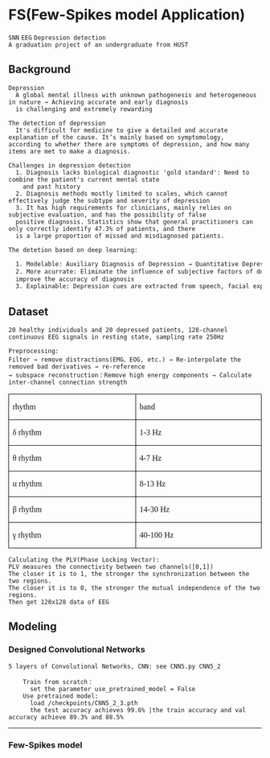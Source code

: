 # FS(Few-Spikes model Application)
`SNN` `EEG` `Depression detection` <br>
`A graduation project of an undergraduate from HUST` <br>
## Background
    Depression
      A global mental illness with unknown pathogenesis and heterogeneous in nature → Achieving accurate and early diagnosis 
      is challenging and extremely rewarding
    
    The detection of depression
      It's difficult for medicine to give a detailed and accurate explanation of the cause. It‘s mainly based on symptomology, 
    according to whether there are symptoms of depression, and how many items are met to make a diagnosis.
    
    Challenges in depression detection
      1. Diagnosis lacks biological diagnostic 'gold standard': Need to combine the patient's current mental state 
        and past history
      2. Diagnosis methods mostly limited to scales, which cannot effectively judge the subtype and severity of depression
      3. It has high requirements for clinicians, mainly relies on subjective evaluation, and has the possibility of false 
      positive diagnosis. Statistics show that general practitioners can only correctly identify 47.3% of patients, and there 
      is a large proportion of missed and misdiagnosed patients.

`The detetion based on deep learning:` <br>
```diff
  1. Modelable: Auxiliary Diagnosis of Depression → Quantitative Depression Status Assessment
  2. More acurrate: Eliminate the influence of subjective factors of doctors and patients in the diagnosis process, and 
  improve the accuracy of diagnosis
  3. Explainable: Depression cues are extracted from speech, facial expressions, fMRI images, EEG signals, eye movements, etc.
```

## Dataset
`20 healthy individuals and 20 depressed patients, 128-channel continuous EEG signals in resting state, sampling rate 250Hz` <br>

    Preprocessing:
    Filter → remove distractions(EMG、EOG, etc.) → Re-interpolate the removed bad derivatives → re-reference 
    → subspace reconstruction：Remove high energy components → Calculate inter-channel connection strength

<table class=MsoTableGrid border=1 cellspacing=0 cellpadding=0
 style='border-collapse:collapse;border:none;mso-border-alt:solid windowtext .5pt;
 mso-yfti-tbllook:1184;mso-padding-alt:0cm 5.4pt 0cm 5.4pt'>
 <tr style='mso-yfti-irow:0;mso-yfti-firstrow:yes'>
  <td width=276 valign=top style='width:207.25pt;border:solid windowtext 1.0pt;
  mso-border-alt:solid windowtext .5pt;padding:0cm 5.4pt 0cm 5.4pt'>
  <p class=MsoNormal><span lang=EN-US style='font-size:12.0pt;font-family:Ayuthaya'>rhythm<o:p></o:p></span></p>
  </td>
  <td width=276 valign=top style='width:207.25pt;border:solid windowtext 1.0pt;
  border-left:none;mso-border-left-alt:solid windowtext .5pt;mso-border-alt:
  solid windowtext .5pt;padding:0cm 5.4pt 0cm 5.4pt'>
  <p class=MsoNormal><span lang=EN-US style='font-size:12.0pt;font-family:Ayuthaya'>band<o:p></o:p></span></p>
  </td>
 </tr>
 <tr style='mso-yfti-irow:1'>
  <td width=276 valign=top style='width:207.25pt;border:solid windowtext 1.0pt;
  border-top:none;mso-border-top-alt:solid windowtext .5pt;mso-border-alt:solid windowtext .5pt;
  padding:0cm 5.4pt 0cm 5.4pt'>
  <p class=MsoNormal><span lang=EN-US style='font-size:12.0pt;font-family:"Cambria",serif;
  mso-bidi-font-family:Cambria'>δ</span><span lang=EN-US style='font-size:12.0pt;
  font-family:Ayuthaya'> rhythm<o:p></o:p></span></p>
  </td>
  <td width=276 valign=top style='width:207.25pt;border-top:none;border-left:
  none;border-bottom:solid windowtext 1.0pt;border-right:solid windowtext 1.0pt;
  mso-border-top-alt:solid windowtext .5pt;mso-border-left-alt:solid windowtext .5pt;
  mso-border-alt:solid windowtext .5pt;padding:0cm 5.4pt 0cm 5.4pt'>
  <p class=MsoNormal><span lang=EN-US style='font-size:12.0pt;font-family:Ayuthaya'>1-3
  Hz<o:p></o:p></span></p>
  </td>
 </tr>
 <tr style='mso-yfti-irow:2'>
  <td width=276 valign=top style='width:207.25pt;border:solid windowtext 1.0pt;
  border-top:none;mso-border-top-alt:solid windowtext .5pt;mso-border-alt:solid windowtext .5pt;
  padding:0cm 5.4pt 0cm 5.4pt'>
  <p class=MsoNormal><span lang=EN-US style='font-size:12.0pt;font-family:"Cambria",serif;
  mso-bidi-font-family:Cambria'>θ</span><span lang=EN-US style='font-size:12.0pt;
  font-family:Ayuthaya'> rhythm<o:p></o:p></span></p>
  </td>
  <td width=276 valign=top style='width:207.25pt;border-top:none;border-left:
  none;border-bottom:solid windowtext 1.0pt;border-right:solid windowtext 1.0pt;
  mso-border-top-alt:solid windowtext .5pt;mso-border-left-alt:solid windowtext .5pt;
  mso-border-alt:solid windowtext .5pt;padding:0cm 5.4pt 0cm 5.4pt'>
  <p class=MsoNormal><span lang=EN-US style='font-size:12.0pt;font-family:Ayuthaya'>4-7
  Hz<o:p></o:p></span></p>
  </td>
 </tr>
 <tr style='mso-yfti-irow:3'>
  <td width=276 valign=top style='width:207.25pt;border:solid windowtext 1.0pt;
  border-top:none;mso-border-top-alt:solid windowtext .5pt;mso-border-alt:solid windowtext .5pt;
  padding:0cm 5.4pt 0cm 5.4pt'>
  <p class=MsoNormal><span lang=EN-US style='font-size:12.0pt;font-family:"Cambria",serif;
  mso-bidi-font-family:Cambria'>α</span><span lang=EN-US style='font-size:12.0pt;
  font-family:Ayuthaya'> rhythm<o:p></o:p></span></p>
  </td>
  <td width=276 valign=top style='width:207.25pt;border-top:none;border-left:
  none;border-bottom:solid windowtext 1.0pt;border-right:solid windowtext 1.0pt;
  mso-border-top-alt:solid windowtext .5pt;mso-border-left-alt:solid windowtext .5pt;
  mso-border-alt:solid windowtext .5pt;padding:0cm 5.4pt 0cm 5.4pt'>
  <p class=MsoNormal><span lang=EN-US style='font-size:12.0pt;font-family:Ayuthaya'>8-13
  Hz<o:p></o:p></span></p>
  </td>
 </tr>
 <tr style='mso-yfti-irow:4'>
  <td width=276 valign=top style='width:207.25pt;border:solid windowtext 1.0pt;
  border-top:none;mso-border-top-alt:solid windowtext .5pt;mso-border-alt:solid windowtext .5pt;
  padding:0cm 5.4pt 0cm 5.4pt'>
  <p class=MsoNormal><span lang=EN-US style='font-size:12.0pt;font-family:"Cambria",serif;
  mso-bidi-font-family:Cambria'>β</span><span lang=EN-US style='font-size:12.0pt;
  font-family:Ayuthaya'> rhythm<o:p></o:p></span></p>
  </td>
  <td width=276 valign=top style='width:207.25pt;border-top:none;border-left:
  none;border-bottom:solid windowtext 1.0pt;border-right:solid windowtext 1.0pt;
  mso-border-top-alt:solid windowtext .5pt;mso-border-left-alt:solid windowtext .5pt;
  mso-border-alt:solid windowtext .5pt;padding:0cm 5.4pt 0cm 5.4pt'>
  <p class=MsoNormal><span lang=EN-US style='font-size:12.0pt;font-family:Ayuthaya'>14-30
  Hz<o:p></o:p></span></p>
  </td>
 </tr>
 <tr style='mso-yfti-irow:5;mso-yfti-lastrow:yes'>
  <td width=276 valign=top style='width:207.25pt;border:solid windowtext 1.0pt;
  border-top:none;mso-border-top-alt:solid windowtext .5pt;mso-border-alt:solid windowtext .5pt;
  padding:0cm 5.4pt 0cm 5.4pt'>
  <p class=MsoNormal><span lang=EN-US style='font-size:12.0pt;font-family:"Cambria",serif;
  mso-bidi-font-family:Cambria'>γ</span><span lang=EN-US style='font-size:12.0pt;
  font-family:Ayuthaya'> rhythm<o:p></o:p></span></p>
  </td>
  <td width=276 valign=top style='width:207.25pt;border-top:none;border-left:
  none;border-bottom:solid windowtext 1.0pt;border-right:solid windowtext 1.0pt;
  mso-border-top-alt:solid windowtext .5pt;mso-border-left-alt:solid windowtext .5pt;
  mso-border-alt:solid windowtext .5pt;padding:0cm 5.4pt 0cm 5.4pt'>
  <p class=MsoNormal><span lang=EN-US style='font-size:12.0pt;font-family:Ayuthaya'>40-100
  Hz<o:p></o:p></span></p>
  </td>
 </tr>
</table>

    Calculating the PLV(Phase Locking Vector):
    PLV measures the connectivity between two channels([0,1])
    The closer it is to 1, the stronger the synchronization between the two regions.
    The closer it is to 0, the stronger the mutual independence of the two regions.
    Then get 128x128 data of EEG
    
## Modeling

### Designed Convolutional Networks
    5 layers of Convolutional Networks, CNN: see CNN5.py CNN5_2
    
        Train from scratch：
          set the parameter use_pretrained_model = False
        Use pretrained model:
          load /checkpoints/CNN5_2_3.pth
          the test accuracy achieves 99.6% |the train accuracy and val accuracy achieve 89.3% and 88.5%

******
### Few-Spikes model
